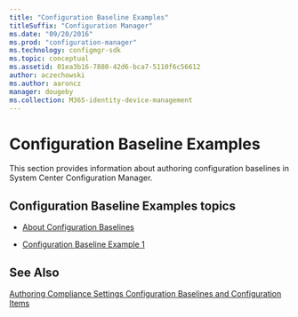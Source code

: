 ```yaml
---
title: "Configuration Baseline Examples"
titleSuffix: "Configuration Manager"
ms.date: "09/20/2016"
ms.prod: "configuration-manager"
ms.technology: configmgr-sdk
ms.topic: conceptual
ms.assetid: 01ea3b16-7880-42d6-bca7-5110f6c56612
author: aczechowski
ms.author: aaroncz
manager: dougeby
ms.collection: M365-identity-device-management
---
```

# Configuration Baseline Examples
This section provides information about authoring configuration baselines in System Center Configuration Manager.  

## Configuration Baseline Examples topics  

-   [About Configuration Baselines](../../develop/compliance/about-configuration-baselines.md)  

-   [Configuration Baseline Example 1](../../develop/compliance/configuration-baseline-example-1.md)  

## See Also  
 [Authoring Compliance Settings Configuration Baselines and Configuration Items](../../develop/compliance/authoring-compliance-settings-configuration-baselines-and-configuration-items.md)
